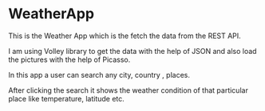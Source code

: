 # WeatherApp
This is the Weather App which is the fetch the data from the REST API. 

I am using Volley library to get the data with the help of JSON and also load the pictures with the help of Picasso. 

In this app a user can search any city, country , places. 

After clicking the search it shows the weather condition of that particular place like temperature, latitude etc.

